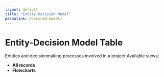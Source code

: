 ```yaml
---
layout: default
title: "Entity-Decision Model"
permalink: /docs/ed-model/
---
```


# Entity-Decision Model Table

Entities and decisionmaking processes involved in a project
Available views: 
- **All records**
- **Flowcharts**